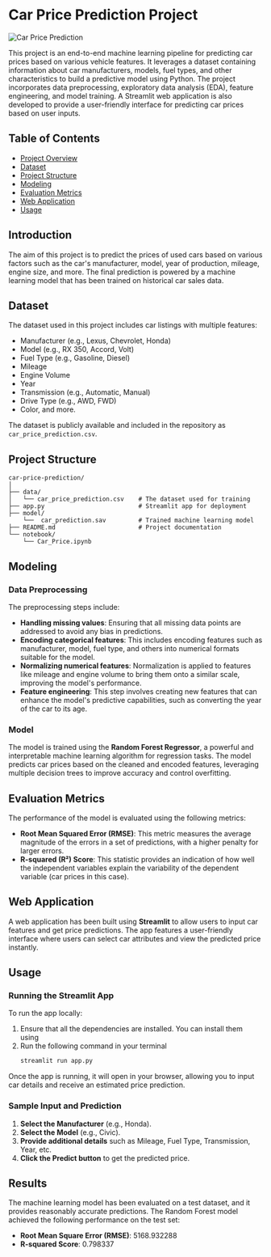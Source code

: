 # Car Price Prediction Project
![Car Price Prediction](img/webapp.png) 

This project is an end-to-end machine learning pipeline for predicting car prices based on various vehicle features. It leverages a dataset containing information about car manufacturers, models, fuel types, and other characteristics to build a predictive model using Python. The project incorporates data preprocessing, exploratory data analysis (EDA), feature engineering, and model training. A Streamlit web application is also developed to provide a user-friendly interface for predicting car prices based on user inputs.
## Table of Contents

- [Project Overview](#project-overview)
- [Dataset](#dataset)
- [Project Structure](#project-structure)
- [Modeling](#modeling)
- [Evaluation Metrics](#evaluation-metrics)
- [Web Application](#web-application)
- [Usage](#usage)




## Introduction

The aim of this project is to predict the prices of used cars based on various factors such as the car's manufacturer, model, year of production, mileage, engine size, and more. The final prediction is powered by a machine learning model that has been trained on historical car sales data.

## Dataset

The dataset used in this project includes car listings with multiple features:
- Manufacturer (e.g., Lexus, Chevrolet, Honda)
- Model (e.g., RX 350, Accord, Volt)
- Fuel Type (e.g., Gasoline, Diesel)
- Mileage
- Engine Volume
- Year
- Transmission (e.g., Automatic, Manual)
- Drive Type (e.g., AWD, FWD)
- Color, and more.

The dataset is publicly available and included in the repository as `car_price_prediction.csv`.

 ## Project Structure

```plaintext
car-price-prediction/
│
├── data/                         
│   └── car_price_prediction.csv    # The dataset used for training
├── app.py                          # Streamlit app for deployment
├── model/
    └──  car_prediction.sav         # Trained machine learning model
├── README.md                       # Project documentation          
└── notebook/
    └── Car_Price.ipynb
```
## Modeling

### Data Preprocessing

The preprocessing steps include:
- **Handling missing values**: Ensuring that all missing data points are addressed to avoid any bias in predictions.
- **Encoding categorical features**: This includes encoding features such as manufacturer, model, fuel type, and others into numerical formats suitable for the model.
- **Normalizing numerical features**: Normalization is applied to features like mileage and engine volume to bring them onto a similar scale, improving the model's performance.
- **Feature engineering**: This step involves creating new features that can enhance the model's predictive capabilities, such as converting the year of the car to its age.

### Model

The model is trained using the **Random Forest Regressor**, a powerful and interpretable machine learning algorithm for regression tasks. The model predicts car prices based on the cleaned and encoded features, leveraging multiple decision trees to improve accuracy and control overfitting.

## Evaluation Metrics

The performance of the model is evaluated using the following metrics:
- **Root Mean Squared Error (RMSE)**: This metric measures the average magnitude of the errors in a set of predictions, with a higher penalty for larger errors.
- **R-squared (R²) Score**: This statistic provides an indication of how well the independent variables explain the variability of the dependent variable (car prices in this case).

## Web Application

A web application has been built using **Streamlit** to allow users to input car features and get price predictions. The app features a user-friendly interface where users can select car attributes and view the predicted price instantly.

## Usage

### Running the Streamlit App

To run the app locally:
1. Ensure that all the dependencies are installed. You can install them using
2. Run the following command in your terminal
    ```bash
    streamlit run app.py
    ```
Once the app is running, it will open in your browser, allowing you to input car details and receive an estimated price prediction.
### Sample Input and Prediction

1. **Select the Manufacturer** (e.g., Honda).
2. **Select the Model** (e.g., Civic).
3. **Provide additional details** such as Mileage, Fuel Type, Transmission, Year, etc.
4. **Click the Predict button** to get the predicted price.

## Results

The machine learning model has been evaluated on a test dataset, and it provides reasonably accurate predictions. The Random Forest model achieved the following performance on the test set:

- **Root Mean Square Error (RMSE)**:  5168.932288
- **R-squared Score**:  0.798337

   
